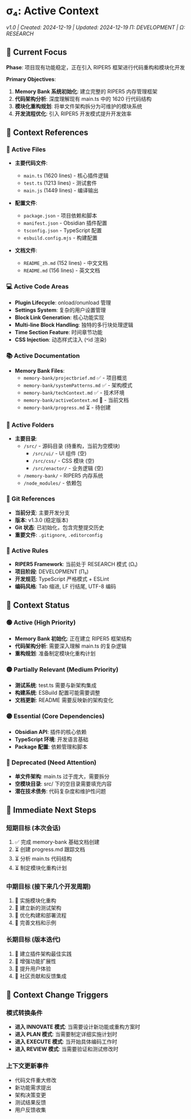 # σ₄: Active Context
*v1.0 | Created: 2024-12-19 | Updated: 2024-12-19*
*Π: DEVELOPMENT | Ω: RESEARCH*

## 🔮 Current Focus

**Phase**: 项目现有功能稳定，正在引入 RIPER5 框架进行代码重构和模块化开发

**Primary Objectives**:
1. **Memory Bank 系统初始化**: 建立完整的 RIPER5 内存管理框架
2. **代码架构分析**: 深度理解现有 main.ts 中的 1620 行代码结构
3. **模块化重构规划**: 将单文件架构拆分为可维护的模块系统
4. **开发流程优化**: 引入 RIPER5 开发模式提升开发效率

## 📎 Context References

### 📄 Active Files
- **主要代码文件**:
  - `main.ts` (1620 lines) - 核心插件逻辑
  - `test.ts` (1213 lines) - 测试套件
  - `main.js` (1449 lines) - 编译输出
  
- **配置文件**:
  - `package.json` - 项目依赖和脚本
  - `manifest.json` - Obsidian 插件配置
  - `tsconfig.json` - TypeScript 配置
  - `esbuild.config.mjs` - 构建配置

- **文档文件**:
  - `README_zh.md` (152 lines) - 中文文档
  - `README.md` (156 lines) - 英文文档

### 💻 Active Code Areas
- **Plugin Lifecycle**: onload/onunload 管理
- **Settings System**: 复杂的用户设置管理
- **Block Link Generation**: 核心功能实现
- **Multi-line Block Handling**: 独特的多行块处理逻辑
- **Time Section Feature**: 时间章节功能
- **CSS Injection**: 动态样式注入 (˅id 渲染)

### 📚 Active Documentation
- **Memory Bank Files**:
  - `memory-bank/projectbrief.md` ✅ - 项目概览
  - `memory-bank/systemPatterns.md` ✅ - 架构模式
  - `memory-bank/techContext.md` ✅ - 技术环境
  - `memory-bank/activeContext.md` 🔄 - 当前文档
  - `memory-bank/progress.md` ⏳ - 待创建

### 📁 Active Folders
- **主要目录**:
  - `/src/` - 源码目录 (待重构，当前为空模块)
    - `/src/ui/` - UI 组件 (空)
    - `/src/css/` - CSS 模块 (空)
    - `/src/enactor/` - 业务逻辑 (空)
  - `/memory-bank/` - RIPER5 内存系统
  - `/node_modules/` - 依赖包

### 🔄 Git References
- **当前分支**: 主要开发分支
- **版本**: v1.3.0 (稳定版本)
- **Git 状态**: 已初始化，包含完整提交历史
- **重要文件**: `.gitignore`, `.editorconfig`

### 📏 Active Rules
- **RIPER5 Framework**: 当前处于 RESEARCH 模式 (Ω₁)
- **项目阶段**: DEVELOPMENT (Π₃)
- **开发规范**: TypeScript 严格模式 + ESLint
- **编码风格**: Tab 缩进, LF 行结尾, UTF-8 编码

## 📡 Context Status

### 🟢 Active (High Priority)
- **Memory Bank 初始化**: 正在建立 RIPER5 框架结构
- **代码架构分析**: 需要深入理解 main.ts 的复杂逻辑
- **重构规划**: 准备制定模块化重构计划

### 🟡 Partially Relevant (Medium Priority)  
- **测试系统**: test.ts 需要与新架构集成
- **构建系统**: ESBuild 配置可能需要调整
- **文档更新**: README 需要反映新的架构变化

### 🟣 Essential (Core Dependencies)
- **Obsidian API**: 插件的核心依赖
- **TypeScript 环境**: 开发语言基础
- **Package 配置**: 依赖管理和脚本

### 🔴 Deprecated (Need Attention)
- **单文件架构**: main.ts 过于庞大，需要拆分
- **空模块目录**: src/ 下的空目录需要填充内容
- **潜在技术债务**: 代码复杂度和维护性问题

## 🎯 Immediate Next Steps

### 短期目标 (本次会话)
1. ✅ 完成 memory-bank 基础文档创建
2. ⏳ 创建 progress.md 跟踪文档
3. ⏳ 分析 main.ts 代码结构
4. ⏳ 制定模块化重构计划

### 中期目标 (接下来几个开发周期)
1. 🔄 实施模块化重构
2. 🔄 建立新的测试架构
3. 🔄 优化构建和部署流程
4. 🔄 完善文档和示例

### 长期目标 (版本迭代)
1. 🔮 建立插件架构最佳实践
2. 🔮 增强功能扩展性
3. 🔮 提升用户体验
4. 🔮 社区贡献和反馈集成

## 🔄 Context Change Triggers

### 模式转换条件
- **进入 INNOVATE 模式**: 当需要设计新功能或重构方案时
- **进入 PLAN 模式**: 当需要制定详细实施计划时  
- **进入 EXECUTE 模式**: 当开始具体编码工作时
- **进入 REVIEW 模式**: 当需要验证和测试修改时

### 上下文更新事件
- 代码文件重大修改
- 新功能需求提出
- 架构决策变更
- 测试结果反馈
- 用户反馈收集 